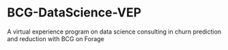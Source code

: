 # BCG-DataScience-VEP
A virtual experience program on data science consulting in churn prediction and reduction with BCG on Forage
